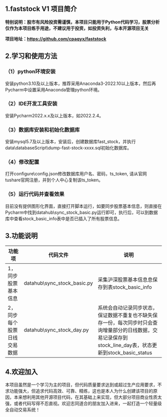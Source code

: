 ## 1.faststock V1 项目简介

**特别说明：股市有风险投资需谨慎，本项目只能用于Python代码学习，股票分析仅作为本项目练手用途，不建议用于投资，如投资失利，与本开源项目无关**

**项目地址：https://github.com/cpaqyx/faststock**

## 2.学习和使用方法

### （1）python环境安装
安装python3.10及以上版本，推荐采用Anaconda3-2022.10以上版本，然后再Pycharm中设置采用Anaconda管理python环境。

### （2）IDE开发工具安装
安装Pycharm2022.x.x及以上版本，如2022.2.4。


### （3）数据库安装和初始化数据库
安装mysql5.7及以上版本，安装后，创建数据库fast_stock，并执行data\databaseScript\dump-fast-stock-xxxx.sql初始化数据库。

### （4）修改配置
打开configure\config.json修改数据库用户名、密码，ts_token, 请从官网tushare官网注册，并到个人中心复制该ts_token。

### （5）运行代码并查看效果
目前没有提供图形化界面，直接打开脚本运行，如要同步股票基本信息，则直接在Pycharm中找到datahub\sync_stock_basic.py运行即可，执行后，可以到数据库中查看stock_basic_info表中是否已插入了所有股票信息。


## 3.功能说明

| 功能项           | 代码文件 | 说明 |
|---------- |-----------|-------------------------------|
| 1，同步股票基本信息|datahub\sync_stock_basic.py     |  采集沪深股票基本信息息保存到表stock_basic_info|
| 2，同步每个股票日线交易数据| datahub\sync_stock_day.py    |  系统会自动记录同步状态，保证数据不重复也不缺失保存一份，每次同步时只会查询增量部分的日线数据，交易记录保存到stock_line_day表，状态更新到stock_basic_status  |


## 4.欢迎加入
本项目虽然是一个学习为主的项目，但代码质量要求达到或超过生产应用要求，不求功能强大，但追求代码高效、可靠、精练，这也是本人为什么创建该项目的原因，本来想利用其他开源项目代码，在其基础上来实现，但大部分项目商业性质太强，或者代码写得不忍直视。欢迎志同道合的朋友加入进来，一起打造一个轻量级全自动交易系统！